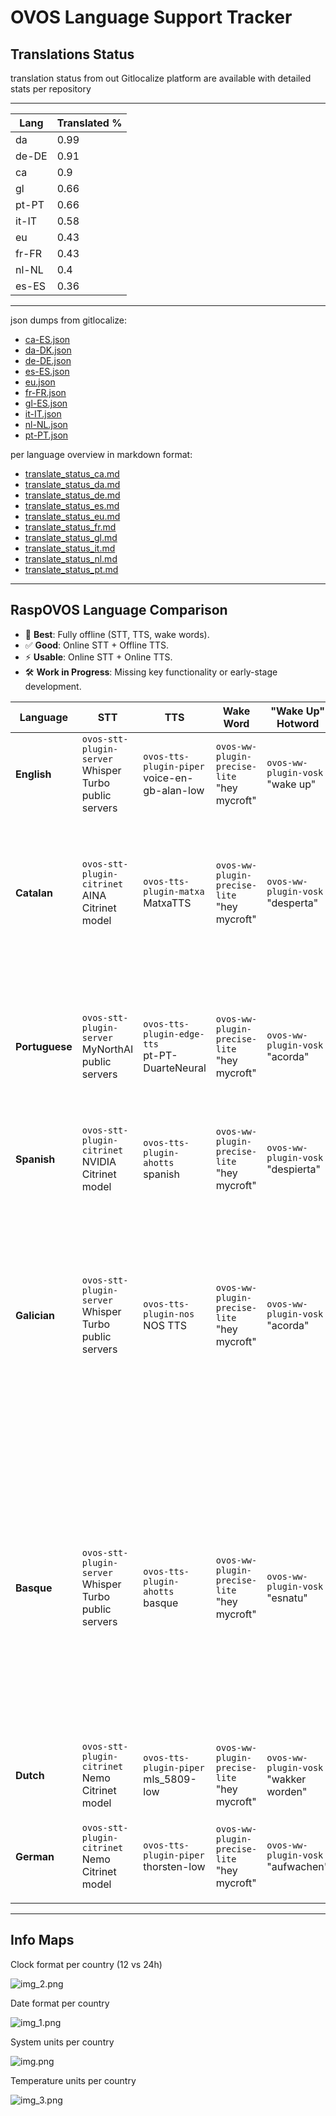 # OVOS Language Support Tracker

## Translations Status

translation status from out Gitlocalize platform are available with detailed stats per repository

____

| Lang  | Translated % |
|-------|--------------|
| da    | 0.99         |
| de-DE | 0.91         |
| ca    | 0.9          |
| gl    | 0.66         |
| pt-PT | 0.66         |
| it-IT | 0.58         |
| eu    | 0.43         |
| fr-FR | 0.43         |
| nl-NL | 0.4          |
| es-ES | 0.36         |

____

json dumps from gitlocalize:
- [ca-ES.json](tx_info/ca.json)
- [da-DK.json](tx_info/da.json)
- [de-DE.json](tx_info/de-DE.json)
- [es-ES.json](tx_info/es-ES.json)
- [eu.json](tx_info/eu.json)
- [fr-FR.json](tx_info/fr-FR.json)
- [gl-ES.json](tx_info/gl.json)
- [it-IT.json](tx_info/it-IT.json)
- [nl-NL.json](tx_info/nl-NL.json)
- [pt-PT.json](tx_info/pt-PT.json)

per language overview in markdown format:
- [translate_status_ca.md](tx_info/translate_status_ca.md)
- [translate_status_da.md](tx_info/translate_status_da.md)
- [translate_status_de.md](tx_info/translate_status_de-DE.md)
- [translate_status_es.md](tx_info/translate_status_es-ES.md)
- [translate_status_eu.md](tx_info/translate_status_eu.md)
- [translate_status_fr.md](tx_info/translate_status_fr-FR.md)
- [translate_status_gl.md](tx_info/translate_status_gl.md)
- [translate_status_it.md](tx_info/translate_status_it-IT.md)
- [translate_status_nl.md](tx_info/translate_status_nl-NL.md)
- [translate_status_pt.md](tx_info/translate_status_pt-PT.md)


---

## RaspOVOS Language Comparison

- 🌟 **Best**: Fully offline (STT, TTS, wake words).
- ✅ **Good**: Online STT + Offline TTS.
- ⚡ **Usable**: Online STT + Online TTS.
- 🛠️ **Work in Progress**: Missing key functionality or early-stage development.

| **Language**   | **STT**                                                  | **TTS**                                          | **Wake Word**                                  | **"Wake Up" Hotword**                    | **Notes**                                                                                                                                                                                                                                             | **Rating**               |
|----------------|----------------------------------------------------------|--------------------------------------------------|------------------------------------------------|------------------------------------------|-------------------------------------------------------------------------------------------------------------------------------------------------------------------------------------------------------------------------------------------------------|--------------------------|
| **English**    | `ovos-stt-plugin-server`<br>Whisper Turbo public servers | `ovos-tts-plugin-piper`<br>voice-en-gb-alan-low  | `ovos-ww-plugin-precise-lite`<br>"hey mycroft" | `ovos-ww-plugin-vosk`<br>"wake up"       | - STT relies on public servers                                                                                                                                                                                                                        | ✅  **Good**              |
| **Catalan**    | `ovos-stt-plugin-citrinet`<br>AINA Citrinet model        | `ovos-tts-plugin-matxa`<br>MatxaTTS              | `ovos-ww-plugin-precise-lite`<br>"hey mycroft" | `ovos-ww-plugin-vosk`<br>"desperta"      | - Fully offline; supports Catalan-specific models for STT and TTS. <br>- 🚧 Skills translation is a work in progress                                                                                                                                  | 🌟  **Best**             |
| **Portuguese** | `ovos-stt-plugin-server`<br>MyNorthAI public servers     | `ovos-tts-plugin-edge-tts`<br>pt-PT-DuarteNeural | `ovos-ww-plugin-precise-lite`<br>"hey mycroft" | `ovos-ww-plugin-vosk`<br>"acorda"        | - STT relies on public servers<br>- Edge TTS is temporary (not privacy respecting). <br>- 🚧 Skills translation is a work in progress                                                                                                                 | 🛠️ **Work in Progress** |
| **Spanish**    | `ovos-stt-plugin-citrinet`<br>NVIDIA Citrinet model      | `ovos-tts-plugin-ahotts`<br>spanish              | `ovos-ww-plugin-precise-lite`<br>"hey mycroft" | `ovos-ww-plugin-vosk`<br>"despierta"     | - 🚧 Skills translation is a work in progress                                                                                                                                                                                                         | ✅  **Good**              |
| **Galician**   | `ovos-stt-plugin-server`<br>Whisper Turbo public servers | `ovos-tts-plugin-nos`<br>NOS TTS                 | `ovos-ww-plugin-precise-lite`<br>"hey mycroft" | `ovos-ww-plugin-vosk`<br>"acorda"        | - STT relies on public servers <br>- ⚠️ "wake up" does not have dedicated galician vosk model <br> - ⚠️ might be hard to get out of sleep mode! (portuguese model)<br>- 🚧 Skills translation is a work in progress                                   | ⚡ **Usable**             |
| **Basque**     | `ovos-stt-plugin-server`<br>Whisper Turbo public servers | `ovos-tts-plugin-ahotts`<br>basque               | `ovos-ww-plugin-precise-lite`<br>"hey mycroft" | `ovos-ww-plugin-vosk`<br>"esnatu"        | - STT relies on public servers<br>- HiTz STT remote servers support planned<br>- "wake up" does not have dedicated basque vosk model <br>-⚠️ might be hard to get out of sleep mode! (spanish model)<br>- 🚧 Skills translation is a work in progress | ⚡ **Usable**             |
| **Dutch**      | `ovos-stt-plugin-citrinet`<br>Nemo Citrinet model        | `ovos-tts-plugin-piper`<br>mls_5809-low          | `ovos-ww-plugin-precise-lite`<br>"hey mycroft" | `ovos-ww-plugin-vosk`<br>"wakker worden" | - 🚧 Skills translation is a work in progress                                                                                                                                                                                                         | ✅  **Good**              |
| **German**     | `ovos-stt-plugin-citrinet`<br>Nemo Citrinet model        | `ovos-tts-plugin-piper`<br>thorsten-low          | `ovos-ww-plugin-precise-lite`<br>"hey mycroft" | `ovos-ww-plugin-vosk`<br>"aufwachen"     | - Citrinet is not very good<br>- 🚧 Skills translation is a work in progress                                                                                                                                                                          | ⚡ **Usable**             |

---

## Info Maps

Clock format per country (12 vs 24h)

![img_2.png](img_2.png)

Date format per country

![img_1.png](img_1.png)

System units per country

![img.png](img.png)

Temperature units per country

![img_3.png](img_3.png)